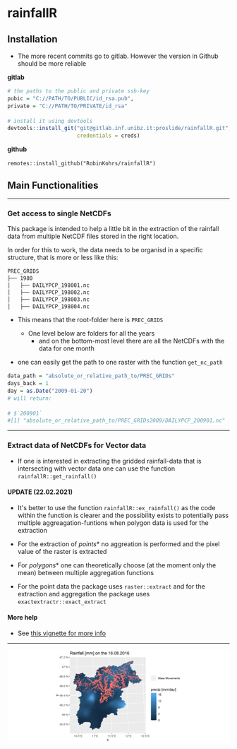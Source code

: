 # rainfallR

## Installation

- The more recent commits go to gitlab. However the version in Github should be more reliable


**gitlab**

```r
# the paths to the public and private ssh-key
pubic = "C://PATH/TO/PUBLIC/id_rsa.pub",
private = "C://PATH/TO/PRIVATE/id_rsa"

# install it using devtools
devtools::install_git("git@gitlab.inf.unibz.it:proslide/rainfallR.git",
                      credentials = creds)

```


**github**

`remotes::install_github("RobinKohrs/rainfallR")`


## Main Functionalities

***

### Get access to single NetCDFs

This package is intended to help a little bit in the extraction of the rainfall data from multiple NetCDF files stored in the right location. 

In order for this to work, the data needs to be organisd in a specific structure, that is more or less like this: 

```
PREC_GRIDS
├── 1980
│   ├── DAILYPCP_198001.nc
│   ├── DAILYPCP_198002.nc
│   ├── DAILYPCP_198003.nc
│   ├── DAILYPCP_198004.nc
```

- This means that the root-folder here is `PREC_GRIDS`
  + One level below are folders for all the years
    + and on the bottom-most level there are all the NetCDFs with the data for one month
 
    
- one can easily get the path to one raster with the function `get_nc_path` 

```r
data_path = "absolute_or_relative_path_to/PREC_GRIDs"
days_back = 1
day = as.Date("2009-01-20")
# will return:

# $`200901`
#[1] "absolute_or_relative_path_to/PREC_GRIDs2009/DAILYPCP_200901.nc"
```

***

### Extract data of NetCDFs for Vector data

- If one is interested in extracting the gridded rainfall-data that is intersecting with vector data one can use the function `rainfallR::get_rainfall()`

#### UPDATE (22.02.2021)

- It's better to use the function `rainfallR::ex_rainfall()` as the code within the function is clearer and the possibility exists to potentially pass multiple aggreagation-funtions when polygon data is used for the extraction

- For the extraction of *points** no aggreation is performed and the pixel value of the raster is extracted

- For *polygons** one can theoretically choose (at the moment only the mean) between multiple aggregation functions

- For the point data the package uses `raster::extract` and for the extraction and aggregation the package uses `exactextractr::exact_extract`


#### More help

- See [this vignette for more info](https://robinkohrs.github.io/rainfallR/articles/extract_landslide_rainfall.html)

***

![](man/figures/readmeplot.png)
